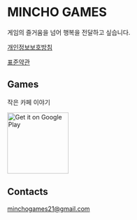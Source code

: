 # MINCHO GAMES

게임의 즐거움을 넘어 행복을 전달하고 싶습니다.

[개인정보보호방침](https://sites.google.com/view/minchogames/%EA%B0%9C%EC%9D%B8%EC%A0%95%EB%B3%B4%EB%B3%B4%ED%98%B8%EB%B0%A9%EC%B9%A8)

[표준약관](https://sites.google.com/view/minchogames/%ED%91%9C%EC%A4%80%EC%95%BD%EA%B4%80?authuser=0)

## Games

작은 카페 이야기 

<p>
  <a href="https://play.google.com/store/apps/details?id=com.minchogames.tinycafe">
    <img alt="Get it on Google Play" title="Google Play" src="http://i.imgur.com/mtGRPuM.png" width="140">
  </a>
</p>

## Contacts

<minchogames21@gmail.com>
